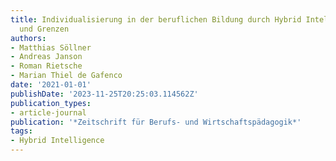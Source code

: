 ```yaml
---
title: Individualisierung in der beruflichen Bildung durch Hybrid Intelligence. Potentiale
  und Grenzen
authors:
- Matthias Söllner
- Andreas Janson
- Roman Rietsche
- Marian Thiel de Gafenco
date: '2021-01-01'
publishDate: '2023-11-25T20:25:03.114562Z'
publication_types:
- article-journal
publication: '*Zeitschrift für Berufs- und Wirtschaftspädagogik*'
tags:
- Hybrid Intelligence
---
```

